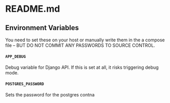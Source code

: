 # README.md

## Environment Variables
You need to set these on your host or manually write them in the
a compose file – BUT DO NOT COMMIT ANY PASSWORDS TO SOURCE CONTROL.

#### `APP_DEBUG`
Debug variable for Django API. If this is set at all, it risks triggering debug mode.

#### `POSTGRES_PASSWORD`
Sets the password for the postgres contna
